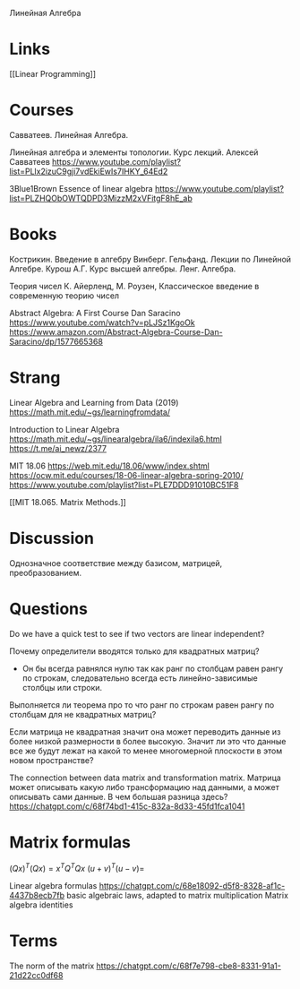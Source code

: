 
Линейная Алгебра

# Links

[[Linear Programming]]

# Courses

Савватеев. Линейная Алгебра.

Линейная алгебра и элементы топологии. Курс лекций. Алексей Савватеев
https://www.youtube.com/playlist?list=PLlx2izuC9gji7vdEkiEwIs7IHKY_64Ed2

3Blue1Brown
Essence of linear algebra
https://www.youtube.com/playlist?list=PLZHQObOWTQDPD3MizzM2xVFitgF8hE_ab

# Books

Кострикин. Введение в алгебру
Винберг.
Гельфанд. Лекции по Линейной Алгебре.
Курош А.Г. Курс высшей алгебры.
Ленг. Алгебра.

Теория чисел
К. Айерленд, М. Роузен, Классическое введение в современную теорию чисел

Abstract Algebra: A First Course
Dan Saracino
https://www.youtube.com/watch?v=pLJSz1KgoOk
https://www.amazon.com/Abstract-Algebra-Course-Dan-Saracino/dp/1577665368


# Strang

Linear Algebra and Learning from Data (2019)
https://math.mit.edu/~gs/learningfromdata/

Introduction to Linear Algebra
https://math.mit.edu/~gs/linearalgebra/ila6/indexila6.html
https://t.me/ai_newz/2377

MIT 18.06
https://web.mit.edu/18.06/www/index.shtml
https://ocw.mit.edu/courses/18-06-linear-algebra-spring-2010/
https://www.youtube.com/playlist?list=PLE7DDD91010BC51F8

[[MIT 18.065. Matrix Methods.]]

# Discussion

Однозначное соответствие между базисом, матрицей, преобразованием.

# Questions

Do we have a quick test to see if two vectors are linear independent?

Почему определители вводятся только для квадратных матриц?
- Он бы всегда равнялся нулю так как ранг по столбцам равен рангу по строкам, следовательно всегда есть линейно-зависимые столбцы или строки.

Выполняется ли теорема про то что ранг по строкам равен рангу по столбцам для не квадратных матриц?

Если матрица не квадратная значит она может переводить данные из более низкой размерности в более высокую. Значит ли это что данные все же будут лежат на какой то менее многомерной плоскости в этом новом пространстве?

The connection between data matrix and transformation matrix.
Матрица может описывать какую либо трансформацию над данными, а может описывать сами данные. В чем большая разница здесь?
https://chatgpt.com/c/68f74bd1-415c-832a-8d33-45fd1fca1041


# Matrix formulas

$(Qx)^T (Qx) = x^TQ^TQx$
$(u+v)^T(u-v) =$ 

Linear algebra formulas
https://chatgpt.com/c/68e18092-d5f8-8328-af1c-4437b8ecb7fb
basic algebraic laws, adapted to matrix multiplication
Matrix algebra identities


# Terms

The norm of the matrix
https://chatgpt.com/c/68f7e798-cbe8-8331-91a1-21d22cc0df68